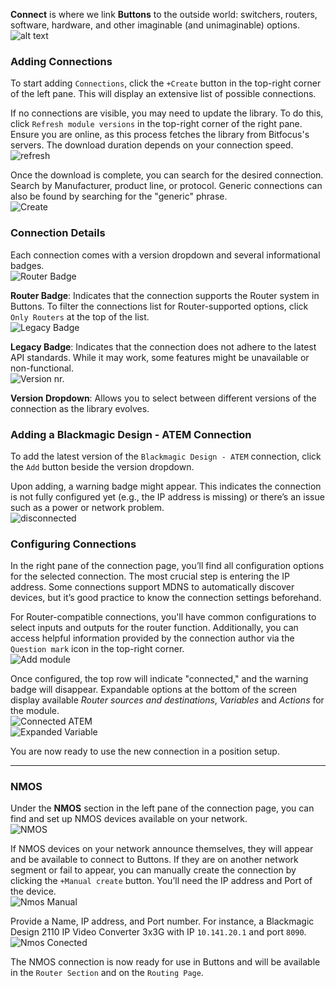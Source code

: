 **Connect** is where we link **Buttons** to the outside world: switchers, routers, software, hardware, and other imaginable (and unimaginable) options.  
![alt text](images/empty_connect.png)

### Adding Connections

To start adding `Connections`, click the `+Create` button in the top-right corner of the left pane. This will display an extensive list of possible connections.  

If no connections are visible, you may need to update the library. To do this, click `Refresh module versions` in the top-right corner of the right pane. Ensure you are online, as this process fetches the library from Bitfocus's servers. The download duration depends on your connection speed.  
![refresh](images/refresh.png)

Once the download is complete, you can search for the desired connection. Search by Manufacturer, product line, or protocol. Generic connections can also be found by searching for the "generic" phrase.  
![Create](images/create_1.png)

### Connection Details

Each connection comes with a version dropdown and several informational badges.  
![Router Badge](images/router_badge.png)

**Router Badge**: Indicates that the connection supports the Router system in Buttons. To filter the connections list for Router-supported options, click `Only Routers` at the top of the list.  
![Legacy Badge](images/legacy_badge.png)

**Legacy Badge**: Indicates that the connection does not adhere to the latest API standards. While it may work, some features might be unavailable or non-functional.  
![Version nr.](images/version_nr.png)

**Version Dropdown**: Allows you to select between different versions of the connection as the library evolves.

### Adding a Blackmagic Design - ATEM Connection

To add the latest version of the `Blackmagic Design - ATEM` connection, click the `Add` button beside the version dropdown.

Upon adding, a warning badge might appear. This indicates the connection is not fully configured yet (e.g., the IP address is missing) or there’s an issue such as a power or network problem.  
![disconnected](images/disconected.png)

### Configuring Connections

In the right pane of the connection page, you’ll find all configuration options for the selected connection. The most crucial step is entering the IP address. Some connections support MDNS to automatically discover devices, but it’s good practice to know the connection settings beforehand.

For Router-compatible connections, you'll have common configurations to select inputs and outputs for the router function. Additionally, you can access helpful information provided by the connection author via the `Question mark` icon in the top-right corner.  
![Add module](images/add_module.png)

Once configured, the top row will indicate "connected," and the warning badge will disappear. Expandable options at the bottom of the screen display available *Router sources and destinations*, *Variables* and *Actions* for the module.  
![Connected ATEM](images/conected_atem.png)  
![Expanded Variable](images/expanded_variable.png)

You are now ready to use the new connection in a position setup.

---

### NMOS

Under the **NMOS** section in the left pane of the connection page, you can find and set up NMOS devices available on your network.  
![NMOS](images/nmos.png)

If NMOS devices on your network announce themselves, they will appear and be available to connect to Buttons. If they are on another network segment or fail to appear, you can manually create the connection by clicking the `+Manual create` button. You’ll need the IP address and Port of the device.  
![Nmos Manual](images/nmos_manual.png)

Provide a Name, IP address, and Port number. For instance, a Blackmagic Design 2110 IP Video Converter 3x3G with IP `10.141.20.1` and port `8090`.  
![Nmos Conected](images/nmos_conected.png)

The NMOS connection is now ready for use in Buttons and will be available in the `Router Section` and on the `Routing Page`.